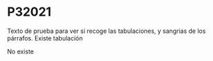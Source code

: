 # P32021

Texto de prueba para ver si recoge las tabulaciones, y sangrias de los párrafos.
  Existe tabulación
 
 
 No existe
